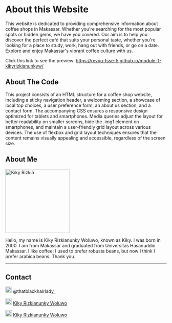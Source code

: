 # About this Website

This website is dedicated to providing comprehensive information about coffee shops in Makassar. Whether you're searching for the most popular spots or hidden gems, we have you covered. Our aim is to help you discover the perfect café that suits your personal taste, whether you're looking for a place to study, work, hang out with friends, or go on a date. Explore and enjoy Makassar's vibrant coffee culture with us.

Click this link to see the preview:
<a href="https://revou-fsse-5.github.io/module-1-kikyrizkianunkyw/">https://revou-fsse-5.github.io/module-1-kikyrizkianunkyw/</a>

## About The Code
This project consists of an HTML structure for a coffee shop website, including a sticky navigation header, a welcoming section, a showcase of local top choices, a user preference form, an about us section, and a contact form. The accompanying CSS ensures a responsive design optimized for tablets and smartphones. Media queries adjust the layout for better readability on smaller screens, hide the .img1 element on smartphones, and maintain a user-friendly grid layout across various devices. The use of flexbox and grid layout techniques ensures that the content remains visually appealing and accessible, regardless of the screen size.

## About Me 
<img src="https://i.ibb.co.com/jLcMssM/French-Girl-Chic-Leia-Sfez.png" alt="Kiky Rizkia" width="200" />


Hello, my name is Kiky Rizkianunky Woluwo, known as Kiky. I was born in 2000. I am from Makassar and graduated from Universitas Hasanuddin Makassar. I like coffee; I used to prefer robusta beans, but now I think I prefer arabica beans. Thank you.

---

## Contact

<img src="https://upload.wikimedia.org/wikipedia/commons/thumb/9/95/Instagram_logo_2022.svg/1000px-Instagram_logo_2022.svg.png" alt="Instagram" width="20" /> @thatblackhairlady_

<img src="https://upload.wikimedia.org/wikipedia/commons/thumb/c/ca/LinkedIn_logo_initials.png/480px-LinkedIn_logo_initials.png" alt="linkedin" width="20" /> [Kiky Rizkianunky Woluwo](https://www.linkedin.com/in/kiky-rizkianunky-woluwo-a742761b7/)  

<img src="https://upload.wikimedia.org/wikipedia/commons/thumb/7/7e/Gmail_icon_%282020%29.svg/2560px-Gmail_icon_%282020%29.svg.png" alt="Gmail" width="20" /> [Kiky Rizkianunky Woluwo](mailto:kikyrizkianunkywofficial@gmail.com)



